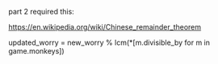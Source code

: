 
part 2 required this:

https://en.wikipedia.org/wiki/Chinese_remainder_theorem

updated_worry = new_worry % lcm(*[m.divisible_by for m in game.monkeys])


